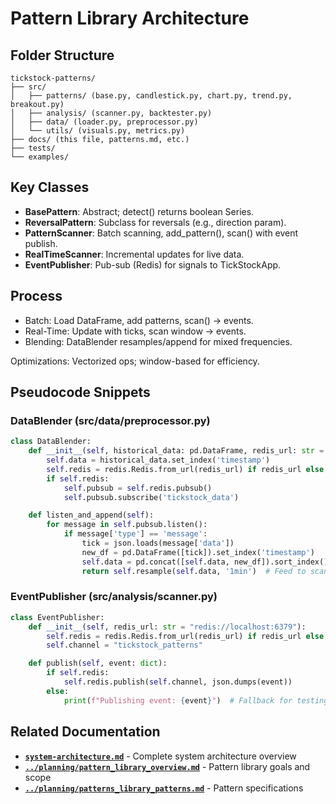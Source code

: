 # Pattern Library Architecture

## Folder Structure
```
tickstock-patterns/
├── src/
│   ├── patterns/ (base.py, candlestick.py, chart.py, trend.py, breakout.py)
│   ├── analysis/ (scanner.py, backtester.py)
│   ├── data/ (loader.py, preprocessor.py)
│   └── utils/ (visuals.py, metrics.py)
├── docs/ (this file, patterns.md, etc.)
├── tests/
└── examples/
```

## Key Classes
- **BasePattern**: Abstract; detect() returns boolean Series.
- **ReversalPattern**: Subclass for reversals (e.g., direction param).
- **PatternScanner**: Batch scanning, add_pattern(), scan() with event publish.
- **RealTimeScanner**: Incremental updates for live data.
- **EventPublisher**: Pub-sub (Redis) for signals to TickStockApp.

## Process
- Batch: Load DataFrame, add patterns, scan() → events.
- Real-Time: Update with ticks, scan window → events.
- Blending: DataBlender resamples/append for mixed frequencies.

Optimizations: Vectorized ops; window-based for efficiency.

## Pseudocode Snippets
### DataBlender (src/data/preprocessor.py)
```python
class DataBlender:
    def __init__(self, historical_data: pd.DataFrame, redis_url: str = None):
        self.data = historical_data.set_index('timestamp')
        self.redis = redis.Redis.from_url(redis_url) if redis_url else None
        if self.redis:
            self.pubsub = self.redis.pubsub()
            self.pubsub.subscribe('tickstock_data')

    def listen_and_append(self):
        for message in self.pubsub.listen():
            if message['type'] == 'message':
                tick = json.loads(message['data'])
                new_df = pd.DataFrame([tick]).set_index('timestamp')
                self.data = pd.concat([self.data, new_df]).sort_index()
                return self.resample(self.data, '1min')  # Feed to scanner
```

### EventPublisher (src/analysis/scanner.py)
```python
class EventPublisher:
    def __init__(self, redis_url: str = "redis://localhost:6379"):
        self.redis = redis.Redis.from_url(redis_url) if redis_url else None
        self.channel = "tickstock_patterns"

    def publish(self, event: dict):
        if self.redis:
            self.redis.publish(self.channel, json.dumps(event))
        else:
            print(f"Publishing event: {event}")  # Fallback for testing
```

## Related Documentation

- **[`system-architecture.md`](system-architecture.md)** - Complete system architecture overview
- **[`../planning/pattern_library_overview.md`](../planning/pattern_library_overview.md)** - Pattern library goals and scope
- **[`../planning/patterns_library_patterns.md`](../planning/patterns_library_patterns.md)** - Pattern specifications